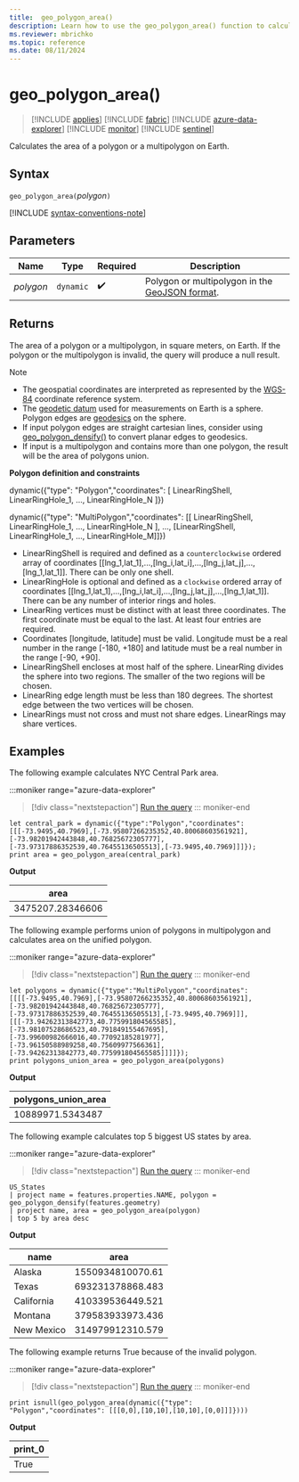 ```yaml
---
title:  geo_polygon_area()
description: Learn how to use the geo_polygon_area() function to calculate the area of a polygon or a multipolygon on Earth.
ms.reviewer: mbrichko
ms.topic: reference
ms.date: 08/11/2024
---
```

# geo_polygon_area()

> [!INCLUDE [applies](../includes/applies-to-version/applies.md)] [!INCLUDE [fabric](../includes/applies-to-version/fabric.md)] [!INCLUDE [azure-data-explorer](../includes/applies-to-version/azure-data-explorer.md)] [!INCLUDE [monitor](../includes/applies-to-version/monitor.md)] [!INCLUDE [sentinel](../includes/applies-to-version/sentinel.md)]

Calculates the area of a polygon or a multipolygon on Earth.

## Syntax

`geo_polygon_area(`*polygon*`)`

[!INCLUDE [syntax-conventions-note](../includes/syntax-conventions-note.md)]

## Parameters

|Name|Type|Required|Description|
|--|--|--|--|
| *polygon* | `dynamic` |  :heavy_check_mark: | Polygon or multipolygon in the [GeoJSON format](https://tools.ietf.org/html/rfc7946).|

## Returns

The area of a polygon or a multipolygon, in square meters, on Earth. If the polygon or the multipolygon is invalid, the query will produce a null result.

> [!NOTE]
>
> * The geospatial coordinates are interpreted as represented by the [WGS-84](https://earth-info.nga.mil/index.php?dir=wgs84&action=wgs84) coordinate reference system.
> * The [geodetic datum](https://en.wikipedia.org/wiki/Geodetic_datum) used for measurements on Earth is a sphere. Polygon edges are [geodesics](https://en.wikipedia.org/wiki/Geodesic) on the sphere.
> * If input polygon edges are straight cartesian lines, consider using [geo_polygon_densify()](geo-polygon-densify-function.md) to convert planar edges to geodesics.
> * If input is a multipolygon and contains more than one polygon, the result will be the area of polygons union.

**Polygon definition and constraints**

dynamic({"type": "Polygon","coordinates": [ LinearRingShell, LinearRingHole_1, ..., LinearRingHole_N ]})

dynamic({"type": "MultiPolygon","coordinates": [[ LinearRingShell, LinearRingHole_1, ..., LinearRingHole_N ], ..., [LinearRingShell, LinearRingHole_1, ..., LinearRingHole_M]]})

* LinearRingShell is required and defined as a `counterclockwise` ordered array of coordinates [[lng_1,lat_1],...,[lng_i,lat_i],...,[lng_j,lat_j],...,[lng_1,lat_1]]. There can be only one shell.
* LinearRingHole is optional and defined as a `clockwise` ordered array of coordinates [[lng_1,lat_1],...,[lng_i,lat_i],...,[lng_j,lat_j],...,[lng_1,lat_1]]. There can be any number of interior rings and holes.
* LinearRing vertices must be distinct with at least three coordinates. The first coordinate must be equal to the last. At least four entries are required.
* Coordinates [longitude, latitude] must be valid. Longitude must be a real number in the range [-180, +180] and latitude must be a real number in the range [-90, +90].
* LinearRingShell encloses at most half of the sphere. LinearRing divides the sphere into two regions. The smaller of the two regions will be chosen.
* LinearRing edge length must be less than 180 degrees. The shortest edge between the two vertices will be chosen.
* LinearRings must not cross and must not share edges. LinearRings may share vertices.

## Examples

The following example calculates NYC Central Park area.

:::moniker range="azure-data-explorer"
> [!div class="nextstepaction"]
> <a href="https://dataexplorer.azure.com/clusters/help/databases/Samples?query=H4sIAAAAAAAAA02Py2rDMBBF9/0Ko1UCbpA0modS+g/dG2OEI4KpKxlVG1P6741rDFkN3Dlc7pljbcaYagnzsITy2bw3tzWFr2k8/ai6LlFd1Uee13tOqlVjzuU2pVDjt7p2XffKcPHOY+v0hT35vt0jFM2WyAIC2u0pWpOQBiTjrTkwsdp4Z50DcfLfQWKR2IJGZj4wBsMi9KhC8DvmEA0Q6u0c2POOvv89v70sZUq1CSWGh9Y95mHZTYYtOj1rn/8Au8DFaggBAAA=" target="_blank">Run the query</a>
::: moniker-end

```kusto
let central_park = dynamic({"type":"Polygon","coordinates":[[[-73.9495,40.7969],[-73.95807266235352,40.80068603561921],[-73.98201942443848,40.76825672305777],[-73.97317886352539,40.76455136505513],[-73.9495,40.7969]]]});
print area = geo_polygon_area(central_park)
```

**Output**

|area|
|---|
|3475207.28346606|

The following example performs union of polygons in multipolygon and calculates area on the unified polygon.

:::moniker range="azure-data-explorer"
> [!div class="nextstepaction"]
> <a href="https://dataexplorer.azure.com/clusters/help/databases/Samples?query=H4sIAAAAAAAAA4WRzWrDMAyA73uKklMLXZFl669jjzDYfZQS2lACWRLS9BDG3n1qvbS7TReD9Fn+ZDXVuOi7Zjp17XnxujhObflZH5ZfxTj1VbEt3i7NWL9noFgXh64bjnVbjtW52H54PEvcWDJaJ9iIse3WOUUKgswYKRJeiwrAyhCJg2GYMUUIljClqElvPViRWDACiciMSQyiyt6KomUsEYXIBNdjxv567Dw566F7BH8BReINEDILComYSOkuE0AI1TUJM+dQskCUWNjunDGAmzMzBM79wGdSvxvsIc3B7VRNDSnPRgzmADFHvn/Bv3Ye36uXp36o28eu9pe27tp9OVSlr+1Udfvfyi21nLHVD9mabgXgAQAA" target="_blank">Run the query</a>
::: moniker-end

```kusto
let polygons = dynamic({"type":"MultiPolygon","coordinates":[[[[-73.9495,40.7969],[-73.95807266235352,40.80068603561921],[-73.98201942443848,40.76825672305777],[-73.97317886352539,40.76455136505513],[-73.9495,40.7969]]],[[[-73.94262313842773,40.775991804565585],[-73.98107528686523,40.791849155467695],[-73.99600982666016,40.77092185281977],[-73.96150588989258,40.75609977566361],[-73.94262313842773,40.775991804565585]]]]});
print polygons_union_area = geo_polygon_area(polygons)
```

**Output**

|polygons_union_area|
|---|
|10889971.5343487|

The following example calculates top 5 biggest US states by area.

:::moniker range="azure-data-explorer"
> [!div class="nextstepaction"]
> <a href="https://dataexplorer.azure.com/clusters/help/databases/Samples?query=H4sIAAAAAAAAAwsNjg8uSSxJLeaqUSgoys9KTS5RyEvMTVWwVUhLTSwpLUot1gOKF6QWlWQCmX6Ovq46CgX5OZXp+XlANemp+fFQXnxKal5xZlqlBlwfUDI3taSoUhPNbB2FxKLURDTdICENKAekoSS/QMFUIakSojYltTgZAArmjpSrAAAA" target="_blank">Run the query</a>
::: moniker-end

```kusto
US_States
| project name = features.properties.NAME, polygon = geo_polygon_densify(features.geometry)
| project name, area = geo_polygon_area(polygon)
| top 5 by area desc
```

**Output**

|name|area|
|---|---|
|Alaska|1550934810070.61|
|Texas|693231378868.483|
|California|410339536449.521|
|Montana|379583933973.436|
|New Mexico|314979912310.579|

The following example returns True because of the invalid polygon.

:::moniker range="azure-data-explorer"
> [!div class="nextstepaction"]
> <a href="https://dataexplorer.azure.com/clusters/help/databases/Samples?query=H4sIAAAAAAAAAysoyswrUcgszivNydFIT82PL8jPqUzPz4tPLEpN1EipzEvMzUzWqFYqqSxIVbJSUAqASCvpKCXn5xelZOYllqQWAyWio6MNdAxidaINDXQMkWmQaGxsraamJgCVD2IfawAAAA==" target="_blank">Run the query</a>
::: moniker-end

```kusto
print isnull(geo_polygon_area(dynamic({"type": "Polygon","coordinates": [[[0,0],[10,10],[10,10],[0,0]]]})))
```

**Output**

|print_0|
|---|
|True|
